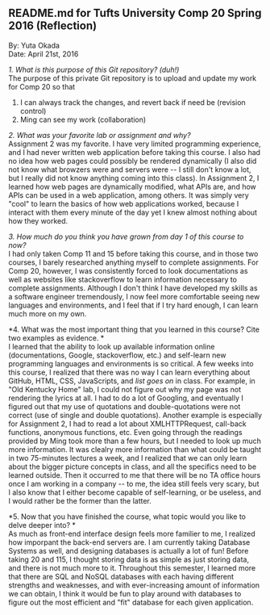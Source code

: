 ## README.md for Tufts University Comp 20 Spring 2016 (Reflection) ##
By: Yuta Okada <br>
Date: April 21st, 2016 <br>

*1. What is this purpose of this Git repository? (duh!)* <br>
The purpose of this private Git repository is to upload and update my work for Comp 20 so that <br>
1. I can always track the changes, and revert back if need be (revision control) <br>
2. Ming can see my work (collaboration) <br>


*2. What was your favorite lab or assignment and why?* <br>
Assignment 2 was my favorite. I have very limited programming experience, and I had never written web application before taking this course. I also had no idea how web pages could possibly be rendered dynamically (I also did not know what browzers were and servers were -- I still don't know a lot, but I really did not know anything coming into this class). In Assignment 2, I learned how web pages are dynamically modified, what APIs are, and how APIs can be used in a web application, among others. It was simply very "cool" to learn the basics of how web applications worked, because I interact with them every minute of the day yet I knew almost nothing about how they worked.


*3. How much do you think you have grown from day 1 of this course to now?* <br>
I had only taken Comp 11 and 15 before taking this course, and in those two courses, I barely researched anything myself to complete assignments. For Comp 20, however, I was consistently forced to look documentations as well as websites like stackoverflow to learn information necessary to complete assignments. Although I don't think I have developed my skills as a software engineer tremendously, I now feel more comfortable seeing new languages and environments, and I feel that if I try hard enough, I can learn much more on my own.


*4. What was the most important thing that you learned in this course? Cite two examples as evidence. * <br>
I learned that the ability to look up available information online (documentations, Google, stackoverflow, etc.) and self-learn new programming languages and environments is so critical. A few weeks into this course, I realized that there was no way I can learn everything about GitHub, HTML, CSS, JavaScripts, and *list goes on* in class. For example, in "Old Kentucky Home" lab, I could not figure out why my page was not rendering the lyrics at all. I had to do a lot of Googling, and eventually I figured out that my use of quotations and double-quotations were not correct (use of single and double quotations). Another example is especially for Assignment 2, I had to read a lot about XMLHTTPRequest, call-back functions, anonymous functions, etc. Even going through the readings provided by Ming took more than a few hours, but I needed to look up much more information. It was clealry more information than what could be taught in two 75-minutes lectures a week, and I realized that we can only learn about the bigger picture concepts in class, and all the specifics need to be learned outside. Then it occurred to me that there will be no TA office hours once I am working in a company -- to me, the idea still feels very scary, but I also know that I either become capable of self-learning, or be useless, and I would rather be the former than the latter.


*5. Now that you have finished the course, what topic would you like to delve deeper into? * <br>
As much as front-end interface design feels more familier to me, I realized how imporpant the back-end servers are. I am currently taking Database Systems as well, and designing databases is actually a lot of fun! Before taking 20 and 115, I thought storing data is as simple as just storing data, and there is not much more to it. Throughout this semester, I learned more that there are SQL and NoSQL databases with each having different strengths and weaknesses, and with ever-increasing amount of information we can obtain, I think it would be fun to play around with databases to figure out the most efficient and "fit" database for each given application.